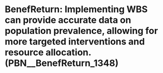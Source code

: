 # BenefReturn: __Implementing WBS can provide accurate data on population prevalence, allowing for more targeted interventions and resource allocation.__ (PBN__BenefReturn_1348)

